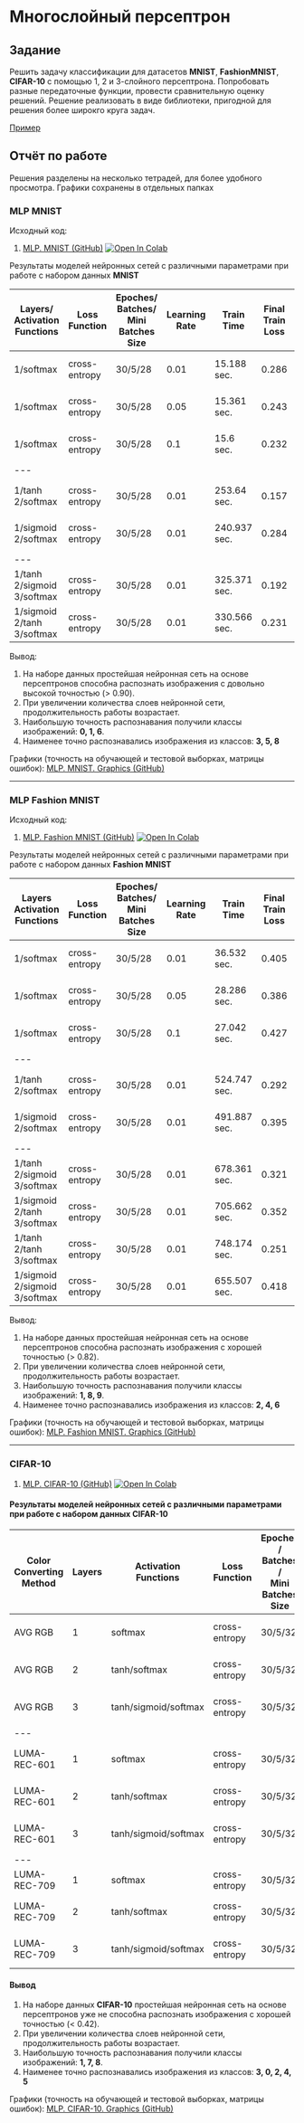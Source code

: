 # Многослойный персептрон
## Задание

Решить задачу классификации для датасетов **MNIST**, **FashionMNIST**, **CIFAR-10** с помощью 1, 2 и 3-слойного персептрона. Попробовать разные передаточные функции, провести сравнительную оценку решений. Решение реализовать в виде библиотеки, пригодной для решения более широкго круга задач.

[Пример](https://github.com/shwars/NeuroWorkshop/blob/master/Notebooks/IntroMyFw.ipynb)

## Отчёт по работе

Решения разделены на несколько тетрадей, для более удобного просмотра. Графики сохранены в отдельных папках


### MLP MNIST
Исходный код:
1. [MLP. MNIST (GitHub)](MLP.%20MNIST.ipynb) [![Open In Colab](https://colab.research.google.com/assets/colab-badge.svg)](https://colab.research.google.com/drive/11Ej63yx62mkyl2TnvwhfEQa-1IC3xOHP?usp=sharing) 

Результаты моделей нейронных сетей с различными параметрами при работе с набором данных **MNIST**

|Layers/ Activation Functions|Loss Function|Epoches/ Batches/ Mini Batches Size|Learning Rate|Train Time|Final Train Loss|Final Train Accurancy|Final Valid Loss|Final Valid Accurancy|Best Class/ Accurancy|Worst Class/ Accurancy|
|---|---|---|---|---|---|---|---|---|---|---|
|1/softmax|cross-entropy|30/5/28|0.01|15.188 sec.|0.286|0.921|0.308|0.914|1 / 0.98 <br> 0 / 0.97 <br> 6 / 0.95|5 / 0.86 <br> 3 / 0.87 <br> 8 / 0.88|
|1/softmax|cross-entropy|30/5/28|0.05|15.361 sec.|0.243|0.932|0.287|0.920|1 / 0.98 <br> 0 / 0.97 <br> 6 / 0.96|3 / 0.87 <br> 5 / 0.87 <br> 8 / 0.87|
|1/softmax|cross-entropy|30/5/28|0.1|15.6 sec.|0.232|0.936|0.29|0.919|1 / 0.98 <br> 0 / 0.97 <br> 6 / 0.96|3 / 0.86 <br> 8 / 0.86 <br> 5 / 0.87|
|---|
|1/tanh <br> 2/softmax|cross-entropy|30/5/28|0.01|253.64 sec.|0.157|0.957|0.194|0.944|0 / 0.98 <br> 1 / 0.98 <br> 6 / 0.96|3 / 0.91 <br> 5 / 0.92 <br> 9 / 0.92|
|1/sigmoid <br> 2/softmax|cross-entropy|30/5/28|0.01|240.937 sec.|0.284|0.918|0.303|0.912|0 / 0.97 <br> 1 / 0.97 <br> 6 / 0.95|3 / 0.86 <br> 5 / 0.86 <br> 8 / 0.87|
|---|
|1/tanh <br> 2/sigmoid <br> 3/softmax|cross-entropy|30/5/28|0.01|325.371 sec.|0.192|0.945|0.221|0.935|1 / 0.98 <br> 0 / 0.97 <br> 6 / 0.96|5 / 0.88 <br> 3 / 0.90 <br> 9 / 0.91|
|1/sigmoid <br> 2/tanh <br> 3/softmax|cross-entropy|30/5/28|0.01|330.566 sec.|0.231|0.923|0.260|0.923|1 / 0.98 <br> 0 / 0.97 <br> 6 / 0.96|3 / 0.87 <br> 5 / 0.87 <br> 8 / 0.88|

Вывод:
1. На наборе данных простейшая нейронная сеть на основе персептронов способна распознать изображения с довольно высокой точностью (> 0.90).
2. При увеличении количества слоев нейронной сети, продолжительность работы возрастает.
3. Наибольшую точность распознавания получили классы изображений: **0, 1, 6**.
4. Наименее точно распознавались изображения из классов: **3, 5, 8**


Графики (точность на обучающей и тестовой выборках, матрицы ошибок): [MLP. MNIST. Graphics (GitHub)](img_mnist/)

---

### MLP Fashion MNIST
Исходный код:
1. [MLP. Fashion MNIST (GitHub)](MLP.%20Fashion%20MNIST.ipynb) [![Open In Colab](https://colab.research.google.com/assets/colab-badge.svg)](https://colab.research.google.com/drive/1SJhO3mL3Cp7NOuc7YEapo9gNOORtmBgN?usp=sharing) 

Результаты моделей нейронных сетей с различными параметрами при работе с набором данных **Fashion MNIST**

|Layers Activation Functions|Loss Function|Epoches/ Batches/ Mini Batches Size|Learning Rate|Train Time|Final Train Loss|Final Train Accurancy|Final Valid Loss|Final Valid Accurancy|Best Class/ Accurancy|Worst Class/ Accurancy|
|---|---|---|---|---|---|---|---|---|---|---|
|1/softmax|cross-entropy|30/5/28|0.01|36.532 sec.|0.405|0.862|0.449|0.842|1 / 0.95 <br> 9 / 0.95 <br> 8 / 0.94|6 / 0.55 <br> 2 / 0.73 <br> 4 / 0.77|
|1/softmax|cross-entropy|30/5/28|0.05|28.286 sec.|0.386|0.864|0.454|0.839|1 / 0.96 <br> 8 / 0.95 <br> 9 / 0.94|2 / 0.62 <br> 6 / 0.66 <br> 4 / 0.77|
|1/softmax|cross-entropy|30/5/28|0.1|27.042 sec.|0.427|0.85|0.513|0.822|1 / 0.95 <br> 7 / 0.95 <br> 8, 9 / 0.94|2 / 0.47 <br> 6 / 0.73 <br> 4 / 0.77|
|---|
|1/tanh <br> 2/softmax|cross-entropy|30/5/28|0.01|524.747 sec.|0.292|0.896|0.362|0.872|8 / 0.97 <br> 1 / 0.96 <br> 9 / 0.95|6 / 0.62 <br> 2 / 0.78 <br> 4 / 0.82|
|1/sigmoid <br> 2/softmax|cross-entropy|30/5/28|0.01|491.887 sec.|0.395|0.861|0.435|0.843|1 / 0.95 <br> 8 / 0.95 <br> 9 / 0.94|6 / 0.53 <br> 2 / 0.73 <br> 4 / 0.78|
|---|
|1/tanh <br> 2/sigmoid <br> 3/softmax|cross-entropy|30/5/28|0.01|678.361 sec.|0.321|0.885|0.379|0.866|8 / 0.97 <br> 1 / 0.96 <br> 9 / 0.95|6 / 0.58 <br> 2 / 0.77 <br> 4 / 0.81|
|1/sigmoid <br> 2/tanh <br> 3/softmax|cross-entropy|30/5/28|0.01|705.662 sec.|0.352|0.874|0.404|0.855|8 / 0.96 <br> 1 / 0.95 <br> 7, 9 / 0.94|6 / 0.58 <br> 2 / 0.72 <br> 4 / 0.81|
|1/tanh <br> 2/tanh <br> 3/softmax|cross-entropy|30/5/28|0.01|748.174 sec.|0.251|0.909|0.338|0.88|8 / 0.97 <br> 1, 7 / 0.96 <br> 9 / 0.95|6 / 0.64 <br> 2 / 0.78 <br> 4 / 0.82|
|1/sigmoid <br> 2/sigmoid <br> 3/softmax|cross-entropy|30/5/28|0.01|655.507 sec.|0.418|0.852|0.458|0.835|1 / 0.95 <br> 8 / 0.95 <br> 9 / 0.94|6 / 0.50 <br> 2 / 0.73 <br> 4 / 0.78|

Вывод:
1. На наборе данных простейшая нейронная сеть на основе персептронов способна распознать изображения с хорошей точностью (> 0.82).
2. При увеличении количества слоев нейронной сети, продолжительность работы возрастает.
3. Наибольшую точность распознавания получили классы изображений: **1, 8, 9**.
4. Наименее точно распознавались изображения из классов: **2, 4, 6**


Графики (точность на обучающей и тестовой выборках, матрицы ошибок): [MLP. Fashion MNIST. Graphics (GitHub)](img_fashion-mnist/)

---

### CIFAR-10

1. [MLP. CIFAR-10 (GitHub)](https://github.com/MAILabs-Edu-AI/lab-multi-layered-perceptron-Aynur19/blob/main/MLP/MLP.%20CIFAR-10.ipynb) [![Open In Colab](https://colab.research.google.com/assets/colab-badge.svg)](https://colab.research.google.com/drive/1SJhO3mL3Cp7NOuc7YEapo9gNOORtmBgN?usp=sharing) 

#### Результаты моделей нейронных сетей с различными параметрами при работе с набором данных **CIFAR-10**

|Color Converting <br> Method|Layers|Activation <br> Functions|Loss Function|Epoches / <br> Batches / <br> Mini Batches Size|Learning <br> Rate|Train <br> Time|Final Train <br> Loss|Final Train <br> Accurancy|Final Valid <br> Loss|Final Valid <br> Accurancy|Best Class / <br> Accurancy|Worst Class / <br> Accurancy|
|---|---|---|---|---|---|---|---|---|---|---|---|---|
|AVG RGB|1|softmax|cross-entropy|30/5/32|0.01|34.367 sec.|1.979|0.311|2.023|0.293|1 / 0.60|3 / 0.17 <br> 4 / 0.20 <br> 0, 2 / 0.22|
|AVG RGB|2|tanh/softmax|cross-entropy|30/5/32|0.01|554.990 sec.|1.638|0.417|1.714|0.387|1 / 0.76 <br> 7 / 0.51|3 / 0.16 <br> 5 / 0.26 <br> 9 / 0.29|
|AVG RGB|3|tanh/sigmoid/softmax|cross-entropy|30/5/32|0.01|721.926 sec.|1.709|0.397|1.743|0.382|1 / 0.61 <br> 8 / 0.52|3 / 0.21 <br> 0 / 0.26 <br> 2 / 0.27|
|---|
|LUMA-REC-601|1|softmax|cross-entropy|30/5/32|0.01|34.762 sec.|1.992|0.307|2.040|0.287|1 / 0.60|3 / 0.18 <br> 0 / 0.19 <br> 4 / 0.20|
|LUMA-REC-601|2|tanh/softmax|cross-entropy|30/5/32|0.01|589.086 sec.|1.635|0.420|1.717|0.387|1 / 0.74|3 / 0.16 <br> 5 / 0.28 <br> 9 / 0.28|
|LUMA-REC-601|3|tanh/sigmoid/softmax|cross-entropy|30/5/32|0.01|763.993 sec.|1.721|0.392|1.761|0.376|1 / 0.65 <br> 8 / 0.51|3 / 0.23 <br> 0 / 0.24 <br> 2 / 0.30|
|---|
|LUMA-REC-709|1|softmax|cross-entropy|30/5/32|0.01|34.863 sec.|1.991|0.307|2.038|0.285|1 / 0.60|1 / 0.60|3 / 0.17 <br> 0 / 0.19 <br> 4 / 0.21|
|LUMA-REC-709|2|tanh/softmax|cross-entropy|30/5/32|0.01|577.535 sec.|1.630|0.421|1.714|0.390|1 / 0.75 <br> 7 / 0.5|3 / 0.17 <br> 5 / 0.29 <br> 0, 9 / 0.30|
|LUMA-REC-709|3|tanh/sigmoid/softmax|cross-entropy|30/5/32|0.01|913.480 sec.|1.717|0.395|1.756|0.376|1 / 0.64 <br> 8 / 0.52|3 / 0.23 <br> 0 / 0.24 <br> 5 / 0.26


#### Вывод
1. На наборе данных **CIFAR-10** простейшая нейронная сеть на основе персептронов уже не способна распознать изображения с хорошей точностью (< 0.42).
2. При увеличении количества слоев нейронной сети, продолжительность работы возрастает.
3. Наибольшую точность распознавания получили классы изображений: **1, 7, 8**.
4. Наименее точно распознавались изображения из классов: **3, 0, 2, 4, 5**


Графики (точность на обучающей и тестовой выборках, матрицы ошибок): [MLP. CIFAR-10. Graphics (GitHub)](https://github.com/MAILabs-Edu-AI/lab-multi-layered-perceptron-Aynur19/tree/main/MLP/img_cifar-10)
